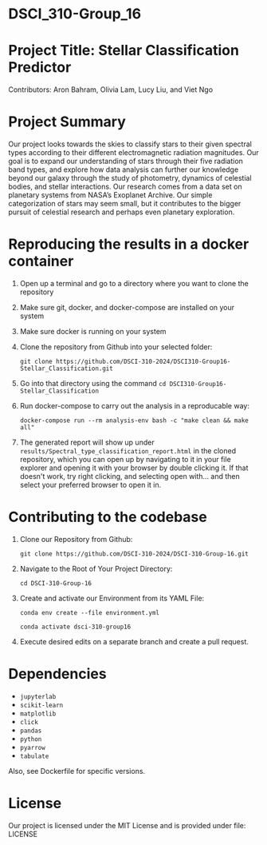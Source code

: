 # DSCI_310-Group_16

# Project Title: Stellar Classification Predictor

Contributors: Aron Bahram, Olivia Lam, Lucy Liu, and Viet Ngo

# Project Summary 

Our project looks towards the skies to classify stars to their given spectral types according to their different electromagnetic radiation magnitudes. Our goal is to expand our understanding of stars through their five radiation band types, and explore how data analysis can further our knowledge beyond our galaxy through the study of photometry, dynamics of celestial bodies, and stellar interactions. Our research comes from a data set on planetary systems from NASA’s Exoplanet Archive. Our simple categorization of stars may seem small, but it contributes to the bigger pursuit of celestial research and perhaps even planetary exploration.

# Reproducing the results in a docker container

1. Open up a terminal and go to a directory where you want to clone the repository

3. Make sure git, docker, and docker-compose are installed on your system

4. Make sure docker is running on your system

5. Clone the repository from Github into your selected folder:

   `git clone https://github.com/DSCI-310-2024/DSCI310-Group16-Stellar_Classification.git`

6. Go into that directory using the command `cd DSCI310-Group16-Stellar_Classification`

7. Run docker-compose to carry out the analysis in a reproducable way:

   `docker-compose run --rm analysis-env bash -c "make clean && make all"`

8. The generated report will show up under `results/Spectral_type_classification_report.html` in the cloned repository, which you can open up by navigating to it in your file explorer and opening it with your browser by double clicking it. If that doesn't work, try right clicking, and selecting open with... and then select your preferred browser to open it in.

# Contributing to the codebase

1. Clone our Repository from Github:
   
   `git clone https://github.com/DSCI-310-2024/DSCI-310-Group-16.git`

2. Navigate to the Root of Your Project Directory:
   
   `cd DSCI-310-Group-16`
   
3. Create and activate our Environment from its YAML File:
   
   `conda env create --file environment.yml`
   
   `conda activate dsci-310-group16`
   
5. Execute desired edits on a separate branch and create a pull request.

# Dependencies

  - `jupyterlab`
  - `scikit-learn`
  - `matplotlib`
  - `click`
  - `pandas`
  - `python`
  - `pyarrow`
  - `tabulate`

Also, see Dockerfile for specific versions.

# License

Our project is licensed under the MIT License and is provided under file: LICENSE
